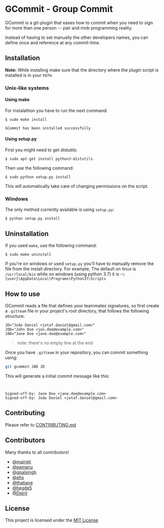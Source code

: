 # GCommit - Group Commit

GCommit is a git-plugin that eases how to commit when you need to sign for
more than one person -- pair and mob programming reality.

Instead of having to set manually the other developers names, you can define
once and reference at any commit-time.

## Installation

**Note:** While installing make sure that the directory where the plugin script
is installed is in your `PATH`.

### Unix-like systems

#### Using make

For instalattion you have to run the next command:

```
$ sudo make install

GCommit has been installed successfully
```

#### Using setup.py

First you might need to get distutils:

```
$ sudo apt-get install python3-distutils
```

Then use the following command:

```
$ sudo python setup.py install
```

This will automatically take care of changing permissions on the script.

### Windows

The only method currently available is using `setup.py`:
```
$ python setup.py install
```

## Uninstallation

If you used `make`, use the following command:

```
$ sudo make uninstall
```

If you're on windows or used `setup.py` you'll have to manually remove
the file from the install directory. For example, The default on linux is
`/usr/local/bin` while on windows (using python 3.7) it is
`~\{user}\AppData\Local\Programs\Python37\Scripts`


## How to use

GCommit reads a file that defines your teammates signatures, so first create
a `.gitteam` file in your project's root directory, that follows the following
structure:

```plain
JD="João Daniel <jotaf.daniel@gmail.com>"
JOD="John Doe <jon.doe@example.com>"
JAD="Jane Doe <jane.doe@example.com>"
```

> note: there's no empty line at the end

Once you have `.gitteam` in your repository, you can commit something using:

```bash
git gcommit JAD JD
```

This will generate a initial commit message like this:

```plain


Signed-off-by: Jane Doe <jane.doe@example.com>
Signed-off-by: João Daniel <jotaf.daniel@gmail.com>
```


## Contributing

Please refer to [CONTRIBUTING.md][1]


## Contributors

Many thanks to all contributors!

* [@mairieli][mairieli]
* [@eamanu][eamanu]
* [@gpalsingh][gpalsingh]
* [@ehx][ehx]
* [@thatiane][thatiane]
* [@hegde5][hegde5]
* [@Detril][Detril]


## License

This project is licensed under the [MIT License][2]



[1]: https://github.com/jooaodanieel/GCommit/blob/master/CONTRIBUTING.md
[2]: https://opensource.org/licenses/MIT
[mairieli]: https://github.com/mairieli
[eamanu]: https://github.com/eamanu
[gpalsingh]: https://github.com/gpalsingh
[ehx]: https://github.com/ehx
[thatiane]: https://github.com/thatiane
[hegde5]: https://github.com/hegde5
[Detril]: https://github.com/Detril
